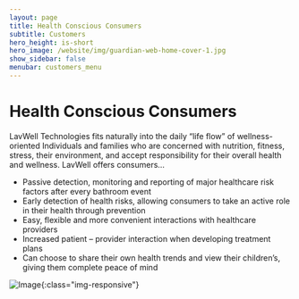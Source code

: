 ```yaml
---
layout: page
title: Health Conscious Consumers
subtitle: Customers
hero_height: is-short
hero_image: /website/img/guardian-web-home-cover-1.jpg
show_sidebar: false
menubar: customers_menu
---
```


# Health Conscious Consumers
LavWell Technologies fits naturally into the daily “life flow” of wellness-oriented Individuals and families who are concerned with nutrition, fitness, stress, their environment, and accept responsibility for their overall health and wellness. LavWell offers consumers…
- Passive detection, monitoring and reporting of major healthcare risk factors after every bathroom event
- Early detection of health risks, allowing consumers to take an active role in their health through prevention
- Easy, flexible and more convenient interactions with healthcare providers
- Increased patient – provider interaction when developing treatment plans
- Can choose to share their own health trends and view their children’s, giving them complete peace of mind

![Image](/website/img/health-concious-consumers.jpg){:class="img-responsive"}